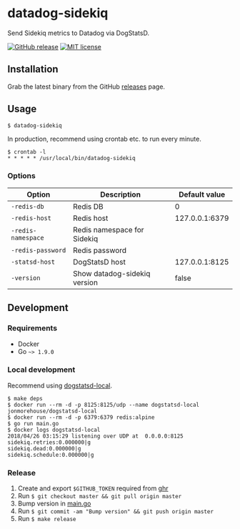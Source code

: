 # datadog-sidekiq

Send Sidekiq metrics to Datadog via DogStatsD.

[![GitHub release](https://img.shields.io/github/release/feedforce/datadog-sidekiq.svg?style=flat-square)](https://github.com/feedforce/datadog-sidekiq/releases)
[![MIT license](https://img.shields.io/github/license/feedforce/datadog-sidekiq.svg?style=flat-square)](https://github.com/feedforce/datadog-sidekiq/blob/master/LICENSE)

## Installation

Grab the latest binary from the GitHub [releases](https://github.com/feedforce/datadog-sidekiq/releases) page.

## Usage

```
$ datadog-sidekiq
```

In production, recommend using crontab etc. to run every minute.

```
$ crontab -l
* * * * * /usr/local/bin/datadog-sidekiq
```

### Options

| Option | Description | Default value |
| --- | --- | --- |
| `-redis-db` | Redis DB | 0 |
| `-redis-host` | Redis host | 127.0.0.1:6379 |
| `-redis-namespace` | Redis namespace for Sidekiq | |
| `-redis-password` | Redis password | |
| `-statsd-host` | DogStatsD host | 127.0.0.1:8125 |
| `-version` | Show datadog-sidekiq version | false |

## Development

### Requirements

* Docker
* Go `~> 1.9.0`

### Local development

Recommend using [dogstatsd-local](https://github.com/jonmorehouse/dogstatsd-local).

```
$ make deps
$ docker run --rm -d -p 8125:8125/udp --name dogstatsd-local jonmorehouse/dogstatsd-local
$ docker run --rm -d -p 6379:6379 redis:alpine
$ go run main.go
$ docker logs dogstatsd-local
2018/04/26 03:15:29 listening over UDP at  0.0.0.0:8125
sidekiq.retries:0.000000|g
sidekiq.dead:0.000000|g
sidekiq.schedule:0.000000|g
```

### Release

1. Create and export `$GITHUB_TOKEN` required from [ghr](https://github.com/tcnksm/ghr#github-api-token)
1. Run `$ git checkout master && git pull origin master`
1. Bump version in [main.go](https://github.com/feedforce/datadog-sidekiq/blob/master/main.go#L13)
1. Run `$ git commit -am "Bump version" && git push origin master`
1. Run `$ make release`
